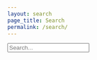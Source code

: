```yaml
---
layout: search
page_title: Search
permalink: /search/
---
```


<div class="container">
<div class="row">
 <div class="col-12">
   <div id="search-bar">
     <i class="fa fa-search" aria-hidden="true"></i>
     <input id="search-input" type="text" placeholder="Search..." />
   </div>
   <ul id="results-container"></ul>
 </div>
</div>
</div>
